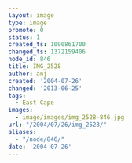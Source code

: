 ```yaml
---
layout: image
type: image
promote: 0
status: 1
created_ts: 1090861700
changed_ts: 1372159406
node_id: 846
title: IMG_2528
author: anj
created: '2004-07-26'
changed: '2013-06-25'
tags:
  - East Cape
images:
  - image/images/img_2528-846.jpg
url: "/2004/07/26/img_2528/"
aliases:
  - "/node/846/"
date: '2004-07-26'
---
```


